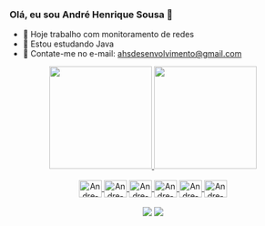 ### Olá, eu sou André Henrique Sousa 👋

- 🔭 Hoje trabalho com monitoramento de redes
- 🌱 Estou estudando Java
- 💬 Contate-me no e-mail: ahsdesenvolvimento@gmail.com
<div align="center">
  <a href="https://github.com/ahsdesenvolvimento">
  <img height="180em" src="https://github-readme-stats.vercel.app/api?username=ahsdesenvolvimento&show_icons=true&theme=dark&include_all_commits=true&count_private=true"/>
  <img height="180em" src="https://github-readme-stats.vercel.app/api/top-langs/?username=ahsdesenvolvimento&layout=compact&langs_count=7&theme=dark"/>
</div>
<div align="center">
<div style="display: inline_block"><br>
  <img align="center" alt="Andre-Ts" height="30" width="40" src="https://cdn.jsdelivr.net/gh/devicons/devicon/icons/java/java-original.svg">
   <img align="center" alt="Andre-Ts" height="30" width="40" src="https://cdn.jsdelivr.net/gh/devicons/devicon/icons/figma/figma-original.svg">
  <img align="center" alt="Andre-Ts" height="30" width="40" src="https://cdn.jsdelivr.net/gh/devicons/devicon/icons/github/github-original.svg">
  <img align="center" alt="Andre-Ts" height="30" width="40" src="https://cdn.jsdelivr.net/gh/devicons/devicon/icons/mysql/mysql-original-wordmark.svg">  
  <img align="center" alt="Andre-Ts" height="30" width="40" src="https://cdn.jsdelivr.net/gh/devicons/devicon/icons/visualstudio/visualstudio-plain.svg">
  <img align="center" alt="Andre-Ts" height="30" width="40" src="https://cdn.jsdelivr.net/gh/devicons/devicon/icons/c/c-original.svg">
  
</div>
</div>
  <br>
<div align="center">
<div>
  <a href="https://https://www.youtube.com/channel/UCro8HBGdPdkrgazWvNDAQZg" target="_blank"><img src="https://img.shields.io/badge/YouTube-FF0000?style=for-the-badge&logo=youtube&logoColor=white" target="_blank"></a>
  <a href="https:/https://www.linkedin.com/in/ahsdesenvolvimento/" target="_blank"><img src="https://img.shields.io/badge/-LinkedIn-%230077B5?style=for-the-badge&logo=linkedin&logoColor=white" target="_blank"></a>
</div>
</div>
